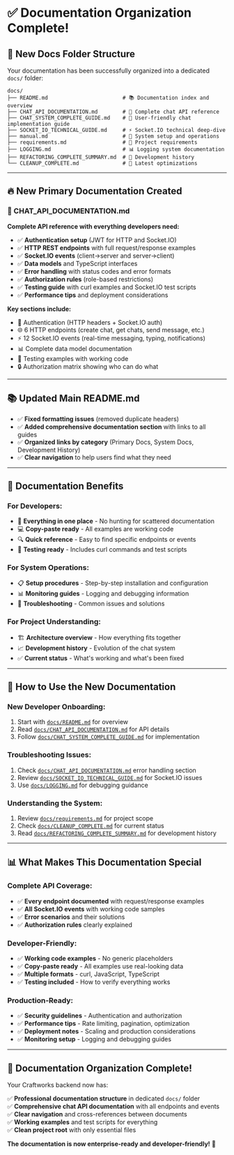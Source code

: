 # ✅ **Documentation Organization Complete!**

## 📁 **New Docs Folder Structure**

Your documentation has been successfully organized into a dedicated `docs/` folder:

```
docs/
├── README.md                        # 📚 Documentation index and overview
├── CHAT_API_DOCUMENTATION.md        # 📡 Complete chat API reference
├── CHAT_SYSTEM_COMPLETE_GUIDE.md    # 💬 User-friendly chat implementation guide
├── SOCKET_IO_TECHNICAL_GUIDE.md     # ⚡ Socket.IO technical deep-dive
├── manual.md                        # 📖 System setup and operations
├── requirements.md                  # 📝 Project requirements
├── LOGGING.md                       # 📊 Logging system documentation
├── REFACTORING_COMPLETE_SUMMARY.md  # 🔄 Development history
└── CLEANUP_COMPLETE.md              # 🧹 Latest optimizations
```

---

## 🔥 **New Primary Documentation Created**

### **📡 CHAT_API_DOCUMENTATION.md**

**Complete API reference with everything developers need:**

- ✅ **Authentication setup** (JWT for HTTP and Socket.IO)
- ✅ **HTTP REST endpoints** with full request/response examples
- ✅ **Socket.IO events** (client→server and server→client)
- ✅ **Data models** and TypeScript interfaces
- ✅ **Error handling** with status codes and error formats
- ✅ **Authorization rules** (role-based restrictions)
- ✅ **Testing guide** with curl examples and Socket.IO test scripts
- ✅ **Performance tips** and deployment considerations

**Key sections include:**

- 🔐 Authentication (HTTP headers + Socket.IO auth)
- 🌐 6 HTTP endpoints (create chat, get chats, send message, etc.)
- ⚡ 12 Socket.IO events (real-time messaging, typing, notifications)
- 📊 Complete data model documentation
- 🧪 Testing examples with working code
- 🔒 Authorization matrix showing who can do what

---

## 📚 **Updated Main README.md**

- ✅ **Fixed formatting issues** (removed duplicate headers)
- ✅ **Added comprehensive documentation section** with links to all guides
- ✅ **Organized links by category** (Primary Docs, System Docs, Development History)
- ✅ **Clear navigation** to help users find what they need

---

## 🎯 **Documentation Benefits**

### **For Developers:**

- 📖 **Everything in one place** - No hunting for scattered documentation
- 💻 **Copy-paste ready** - All examples are working code
- 🔍 **Quick reference** - Easy to find specific endpoints or events
- 🧪 **Testing ready** - Includes curl commands and test scripts

### **For System Operations:**

- 📋 **Setup procedures** - Step-by-step installation and configuration
- 📊 **Monitoring guides** - Logging and debugging information
- 🔧 **Troubleshooting** - Common issues and solutions

### **For Project Understanding:**

- 🏗️ **Architecture overview** - How everything fits together
- 📈 **Development history** - Evolution of the chat system
- ✅ **Current status** - What's working and what's been fixed

---

## 🚀 **How to Use the New Documentation**

### **New Developer Onboarding:**

1. Start with [`docs/README.md`](./docs/README.md) for overview
2. Read [`docs/CHAT_API_DOCUMENTATION.md`](./docs/CHAT_API_DOCUMENTATION.md) for API details
3. Follow [`docs/CHAT_SYSTEM_COMPLETE_GUIDE.md`](./docs/CHAT_SYSTEM_COMPLETE_GUIDE.md) for implementation

### **Troubleshooting Issues:**

1. Check [`docs/CHAT_API_DOCUMENTATION.md`](./docs/CHAT_API_DOCUMENTATION.md) error handling section
2. Review [`docs/SOCKET_IO_TECHNICAL_GUIDE.md`](./docs/SOCKET_IO_TECHNICAL_GUIDE.md) for Socket.IO issues
3. Use [`docs/LOGGING.md`](./docs/LOGGING.md) for debugging guidance

### **Understanding the System:**

1. Review [`docs/requirements.md`](./docs/requirements.md) for project scope
2. Check [`docs/CLEANUP_COMPLETE.md`](./docs/CLEANUP_COMPLETE.md) for current status
3. Read [`docs/REFACTORING_COMPLETE_SUMMARY.md`](./docs/REFACTORING_COMPLETE_SUMMARY.md) for development history

---

## 📊 **What Makes This Documentation Special**

### **Complete API Coverage:**

- ✅ **Every endpoint documented** with request/response examples
- ✅ **All Socket.IO events** with working code samples
- ✅ **Error scenarios** and their solutions
- ✅ **Authorization rules** clearly explained

### **Developer-Friendly:**

- ✅ **Working code examples** - No generic placeholders
- ✅ **Copy-paste ready** - All examples use real-looking data
- ✅ **Multiple formats** - curl, JavaScript, TypeScript
- ✅ **Testing included** - How to verify everything works

### **Production-Ready:**

- ✅ **Security guidelines** - Authentication and authorization
- ✅ **Performance tips** - Rate limiting, pagination, optimization
- ✅ **Deployment notes** - Scaling and production considerations
- ✅ **Monitoring setup** - Logging and debugging guides

---

## 🎉 **Documentation Organization Complete!**

Your Craftworks backend now has:

✅ **Professional documentation structure** in dedicated `docs/` folder  
✅ **Comprehensive chat API documentation** with all endpoints and events  
✅ **Clear navigation** and cross-references between documents  
✅ **Working examples** and test scripts for everything  
✅ **Clean project root** with only essential files

**The documentation is now enterprise-ready and developer-friendly!** 🚀
